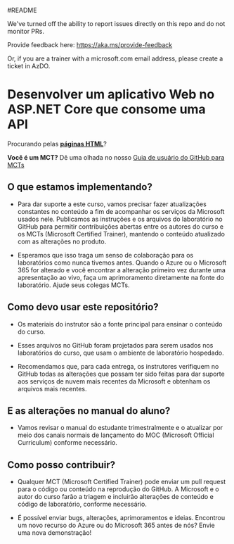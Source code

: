 #README

We've turned off the ability to report issues directly on this repo and do not monitor PRs.

Provide feedback here: https://aka.ms/provide-feedback

Or, if you are a trainer with a microsoft.com email address, please create a ticket in AzDO.

# Desenvolver um aplicativo Web no ASP.NET Core que consome uma API

Procurando pelas **[páginas HTML](https://microsoftlearning.github.io/APL-2002-develop-aspnet-core-consumes-api/)**?

**Você é um MCT?** Dê uma olhada no nosso [Guia de usuário do GitHub para MCTs](https://microsoftlearning.github.io/MCT-User-Guide/)

## O que estamos implementando?

- Para dar suporte a este curso, vamos precisar fazer atualizações constantes no conteúdo a fim de acompanhar os serviços da Microsoft usados nele. Publicamos as instruções e os arquivos do laboratório no GitHub para permitir contribuições abertas entre os autores do curso e os MCTs (Microsoft Certified Trainer), mantendo o conteúdo atualizado com as alterações no produto.

- Esperamos que isso traga um senso de colaboração para os laboratórios como nunca tivemos antes. Quando o Azure ou o Microsoft 365 for alterado e você encontrar a alteração primeiro vez durante uma apresentação ao vivo, faça um aprimoramento diretamente na fonte do laboratório. Ajude seus colegas MCTs.

## Como devo usar este repositório?

- Os materiais do instrutor são a fonte principal para ensinar o conteúdo do curso.

- Esses arquivos no GitHub foram projetados para serem usados nos laboratórios do curso, que usam o ambiente de laboratório hospedado.

- Recomendamos que, para cada entrega, os instrutores verifiquem no GitHub todas as alterações que possam ter sido feitas para dar suporte aos serviços de nuvem mais recentes da Microsoft e obtenham os arquivos mais recentes.

## E as alterações no manual do aluno?

- Vamos revisar o manual do estudante trimestralmente e o atualizar por meio dos canais normais de lançamento do MOC (Microsoft Official Curriculum) conforme necessário.

## Como posso contribuir?

- Qualquer MCT (Microsoft Certified Trainer) pode enviar um pull request para o código ou conteúdo na reprodução do GitHub. A Microsoft e o autor do curso farão a triagem e incluirão alterações de conteúdo e código de laboratório, conforme necessário.

- É possível enviar bugs, alterações, aprimoramentos e ideias. Encontrou um novo recurso do Azure ou do Microsoft 365 antes de nós? Envie uma nova demonstração!
